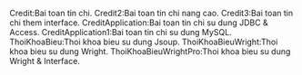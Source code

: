 Credit:Bai toan tin chi.
Credit2:Bai toan tin chi nang cao.
Credit3:Bai toan tin chi them interface.
CreditApplication:Bai toan tin chi su dung JDBC & Access.
CreditApplication1:Bai toan tin chi su dung MySQL.
ThoiKhoaBieu:Thoi khoa bieu su dung Jsoup.
ThoiKhoaBieuWright:Thoi khoa bieu su dung Wright.
ThoiKhoaBieuWrightPro:Thoi khoa bieu su dung Wright & Interface.
